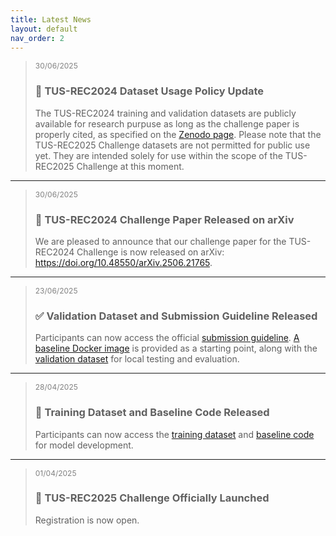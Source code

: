 ```yaml
---
title: Latest News
layout: default
nav_order: 2
---
```



><span style="font-size: 12px; color: gray; margin-top: -15px;">30/06/2025</span>
>### 🔐 TUS-REC2024 Dataset Usage Policy Update
>The TUS-REC2024 training and validation datasets are publicly available for research purpuse as long as the challenge paper is properly cited, as specified on the <a href="https://doi.org/10.5281/zenodo.11178508" target="_blank">Zenodo page</a>. Please note that the TUS-REC2025 Challenge datasets are not permitted for public use yet. They are intended solely for use within the scope of the TUS-REC2025 Challenge at this moment.

---

><span style="font-size: 12px; color: gray; margin-top: -15px;">30/06/2025</span>
>### 📝 TUS-REC2024 Challenge Paper Released on arXiv
>We are pleased to announce that our challenge paper for the TUS-REC2024 Challenge is now released on arXiv: <a href="https://doi.org/10.48550/arXiv.2506.21765" target="_blank">https://doi.org/10.48550/arXiv.2506.21765</a>.


---

><span style="font-size: 12px; color: gray; margin-top: -15px;;">23/06/2025</span>
>### ✅ Validation Dataset and Submission Guideline Released 
>Participants can now access the official <a href="https://github-pages.ucl.ac.uk/tus-rec-challenge/submission.html" target="_blank">submission guideline</a>. <a href="https://github.com/QiLi111/TUS-REC2025-Challenge_baseline/tree/main/submission#instructions-for-docker" target="_blank">A baseline Docker image</a> is provided as a starting point, along with the <a href="https://doi.org/10.5281/zenodo.15699958" target="_blank">validation dataset</a> for local testing and evaluation.


---

><span style="font-size: 12px; color: gray; margin-top: -15px;;">28/04/2025</span>
>### 📢 Training Dataset and Baseline Code Released 
>Participants can now access the <a href="https://zenodo.org/records/15224704" target="_blank">training dataset</a> and <a href="https://github.com/QiLi111/TUS-REC2025-Challenge_baseline" target="_blank">baseline code</a> for model development.

---

><span style="font-size: 12px; color: gray; margin-top: -15px;;">01/04/2025</span>
>### 🚀 TUS-REC2025 Challenge Officially Launched
>Registration is now open.


